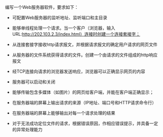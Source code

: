 编写一个Web服务器软件，要求如下：
- 可配置Web服务器的监听地址、监听端口和主目录
- 能够单线程处理一个请求。当一个客户（浏览器，输入URL:http://202.103.2.3/index.html）连接时创建一个连接套接字；
- 从连接套接字接收http请求报文，并根据请求报文的确定用户请求的网页文件
- 从服务器的文件系统获得请求的文件。创建一个由请求的文件组成的http响应报文
- 经TCP连接向请求的浏览器发送响应，浏览器可以正确显示网页的内容
- 服务器可以启动和关闭

- 能够传输包含多媒体（如图片）的网页给客户端，并能在客户端正确显示；
- 在服务器端的屏幕上输出请求的来源（IP地址、端口号和HTTP请求命令行）
- 在服务器端的屏幕上能够输出对每一个请求处理的结果
- 对于无法成功定位文件的请求，根据错误原因，作相应错误提示，并具备一定的异常处理能力